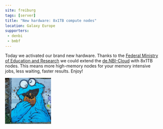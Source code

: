 ```yaml
---
site: freiburg
tags: [server]
title: "New hardware: 8x1TB compute nodes"
location: Galaxy Europe
supporters:
 - denbi
 - bmbf
---
```


Today we activated our brand new hardware. Thanks to the [Federal Ministry of Education and Research](https://www.bmbf.de/en/) we could extend the
[de.NBI-Cloud](https://www.denbi.de/cloud) with 8x1TB nodes. This means more high-memory nodes for your memory intensive jobs, less waiting, faster results.
Enjoy!

<img src="/assets/media/cookie_monster.jpg" width="30%">






